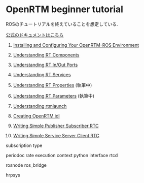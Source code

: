 # OpenRTM beginner tutorial

ROSのチュートリアルを終えていることを想定している.

[公式のドキュメントはこちら](https://www.openrtm.org/openrtm/ja/doc/developersguide)

1. [Installing and Configuring Your OpenRTM-ROS Environment](https://github.com/Naoki-Hiraoka/rtmros_beginner_tutorial/blob/master/openrtm_beginner_tutorial/Installing_and_Configuring_Your_OpenRTM-ROS_Environment.md)

2. [Understanding RT Components](https://github.com/Naoki-Hiraoka/rtmros_beginner_tutorial/blob/master/openrtm_beginner_tutorial/Understanding_RT_Components.md)

3. [Understanding RT In/Out Ports](https://github.com/Naoki-Hiraoka/rtmros_beginner_tutorial/blob/master/openrtm_beginner_tutorial/Understanding_RT_In_Out_Ports.md)

4. [Understanding RT Services](https://github.com/Naoki-Hiraoka/rtmros_beginner_tutorial/blob/master/openrtm_beginner_tutorial/Understanding_RT_Services.md)

5. [Understanding RT Properties](https://github.com/Naoki-Hiraoka/rtmros_beginner_tutorial/blob/master/openrtm_beginner_tutorial/Understanding_RT_Properties.md) (執筆中)

6. [Understanding RT Parameters](https://github.com/Naoki-Hiraoka/rtmros_beginner_tutorial/blob/master/openrtm_beginner_tutorial/Understanding_RT_Parameters.md) (執筆中)

7. [Understanding rtmlaunch](https://github.com/Naoki-Hiraoka/rtmros_beginner_tutorial/blob/master/openrtm_beginner_tutorial/Understanding_rtmlaunch.md)

8. [Creating OpenRTM idl](https://github.com/Naoki-Hiraoka/rtmros_beginner_tutorial/blob/master/openrtm_beginner_tutorial/Creating_OpenRTM_idl.md)

9. [Writing Simple Publisher Subscriber RTC](https://github.com/Naoki-Hiraoka/rtmros_beginner_tutorial/blob/master/openrtm_beginner_tutorial/Writing_Simple_Publisher_Subscriber_RTC.md)

10. [Writing Simple Service Server Client RTC](https://github.com/Naoki-Hiraoka/rtmros_beginner_tutorial/blob/master/openrtm_beginner_tutorial/Writing_Simple_Service_Server_Client_RTC.md)


subscription type

periodoc rate
execution context
python interface
rtcd

rosnode
ros_bridge

hrpsys